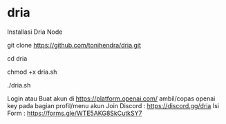 # dria
Installasi Dria Node

git clone https://github.com/tonihendra/dria.git

cd dria

chmod +x dria.sh

./dria.sh

Login atau Buat akun di https://platform.openai.com/
ambil/copas openai key pada bagian profil/menu akun
Join Discord : https://discord.gg/dria
Isi Form     : https://forms.gle/WTE5AKG8SkCutkSY7


